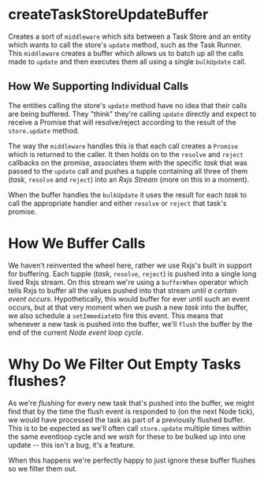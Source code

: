 # createTaskStoreUpdateBuffer
Creates a sort of `middleware` which sits between a Task Store and an entity which wants to call the store's `update` method, such as the Task Runner.
This `middleware` creates a buffer which allows us to batch up all the calls made to `update` and then executes them all using a single `bulkUpdate` call.

## How We Supporting Individual Calls
The entities calling the store's `update` method have no idea that their calls are being buffered.
They "think" they're calling `update` directly and expect to receive a Promise that will resolve/reject according to the result of the `store.update` method.

The way the `middleware` handles this is that each call creates a `Promise` which is returned to the caller.
It then holds on to the `resolve` and `reject` callbacks on the promise, associates them with the specific _task_ that was passed to the `update` call and pushes a tupple containing all three of them (_task_, `resolve` and `reject`) into an _Rxjs Stream_ (more on this in a moment).

When the buffer handles the `bulkUpdate` it uses the result for each _task_ to call the appropriate handler and either `resolve` or `reject` that task's promise.

# How We Buffer Calls
We haven't reinvented the wheel here, rather we use Rxjs's built in support for buffering.
Each tupple  (_task_, `resolve`, `reject`) is pushed into a single long lived Rxjs stream.
On this stream we're using a `bufferWhen` operator which tells Rxjs to buffer all the values pushed into that stream _until a certain event occurs_.
Hypothetically, this would buffer for ever until such an event occurs, but at that very moment when we push a new _task_ into the buffer, we also schedule a `setImmediate`to fire this event.
This means that whenever a new task is pushed into the buffer, we'll `flush` the buffer by the end of the current _Node event loop cycle_.

# Why Do We Filter Out Empty Tasks flushes?
As we're _flushing_ for every new task that's pushed into the buffer, we might find that by the time the flush event is responded to (on the next Node tick), we would have processed the task as part of a previously flushed buffer.
This is to be expected as we'll often call `store.update` multiple times within the same eventloop cycle and we _wish_ for these to be bulked up into one update -- this isn't a bug, it's a feature.

When this happens we're perfectly happy to just ignore these buffer flushes so we filter them out.